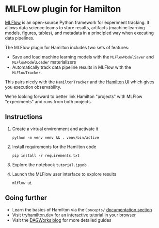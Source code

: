 # MLFLow plugin for Hamilton

[MLFlow](https://mlflow.org/) is an open-source Python framework for experiment tracking. It allows data science teams to store results, artifacts (machine learning models, figures, tables), and metadata in a principled way when executing data pipelines.

The MLFlow plugin for Hamilton includes two sets of features:
- Save and load machine learning models with the `MLFlowModelSaver` and `MLFlowModelLoader` materializers
- Automatically track data pipeline results in MLFlow with the `MLFlowTracker`.

This pairs nicely with the `HamiltonTracker` and the [Hamilton UI](https://hamilton.dagworks.io/en/latest/hamilton-ui/ui/) which gives you execution observability.

We're looking forward to better link Hamilton "projects" with MLFlow "experiments" and runs from both projects.

## Instructions
1. Create a virtual environment and activate it
    ```console
    python -m venv venv && . venv/bin/active
    ```

2. Install requirements for the Hamilton code
    ```console
    pip install -r requirements.txt
    ```

3. Explore the notebook `tutorial.ipynb`


4. Launch the MLFlow user interface to explore results
    ```console
    mlflow ui
    ```

## Going further
- Learn the basics of Hamilton via the `Concepts/` [documentation section](https://hamilton.dagworks.io/en/latest/concepts/node/)
- Visit [tryhamilton.dev](tryhamilton.dev) for an interactive tutorial in your browser
- Visit the [DAGWorks blog](https://blog.dagworks.io/) for more detailed guides
